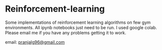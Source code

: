# Reinforcement-learning
Some implementations of reinforcement learning algorithms on few gym environments. All ipynb 
notebooks just need to be run. I used google colab. Please email me if you have any problems
getting it to work. 

email: pranjalg96@gmail.com
